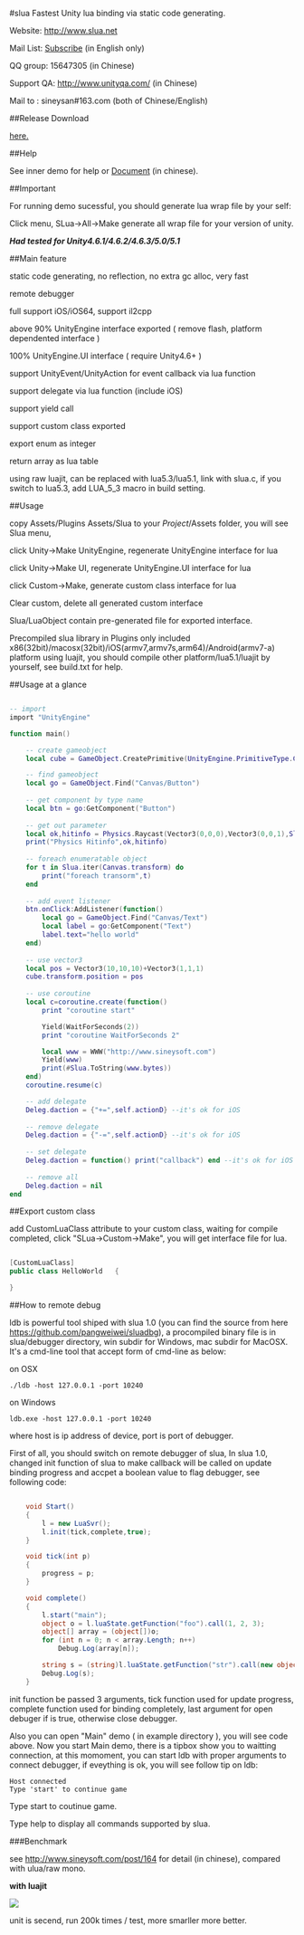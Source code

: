 #slua
Fastest Unity lua binding via static code generating.

Website: http://www.slua.net

Mail List: [Subscribe](http://www.freelists.org/list/slua) (in English only)

QQ group: 15647305 (in Chinese)

Support QA: http://www.unityqa.com/ (in Chinese)

Mail to : sineysan#163.com (both of Chinese/English)

##Release Download

[here.](https://github.com/pangweiwei/slua/releases/latest)

##Help

See inner demo for help or [Document](doc.md) (in chinese).

##Important

For running demo sucessful, you should generate lua wrap file by your self:

Click menu, SLua->All->Make  generate all wrap file for your version of unity.

***Had tested for Unity4.6.1/4.6.2/4.6.3/5.0/5.1***

##Main feature

static code generating, no reflection, no extra gc alloc, very fast

remote debugger

full support iOS/iOS64, support il2cpp

above 90% UnityEngine interface exported ( remove flash, platform dependented interface )

100% UnityEngine.UI interface ( require Unity4.6+ )

support UnityEvent/UnityAction for event callback via lua function

support delegate via lua function (include iOS)

support yield call

support custom class exported

export enum as integer

return array as lua table

using raw luajit, can be replaced with lua5.3/lua5.1, link with slua.c, if you switch to lua5.3, add LUA_5_3 macro in build setting.

##Usage

copy Assets/Plugins Assets/Slua to your $Project$/Assets folder, you will see Slua menu, 

click Unity->Make UnityEngine, regenerate UnityEngine interface for lua

click Unity->Make UI, regenerate UnityEngine.UI interface for lua

click Custom->Make, generate custom class interface for lua

Clear custom, delete all generated custom interface

Slua/LuaObject contain pre-generated file for exported interface.

Precompiled slua library in Plugins only included x86(32bit)/macosx(32bit)/iOS(armv7,armv7s,arm64)/Android(armv7-a) platform using luajit, you should compile other platform/lua5.1/luajit by yourself, see build.txt for help.


##Usage at a glance

~~~~~~~~~~lua

-- import
import "UnityEngine"

function main()

	-- create gameobject
	local cube = GameObject.CreatePrimitive(UnityEngine.PrimitiveType.Cube)

	-- find gameobject
	local go = GameObject.Find("Canvas/Button")
	
	-- get component by type name
	local btn = go:GetComponent("Button")
	
	-- get out parameter
	local ok,hitinfo = Physics.Raycast(Vector3(0,0,0),Vector3(0,0,1),Slua.out)
	print("Physics Hitinfo",ok,hitinfo)
	
	-- foreach enumeratable object
	for t in Slua.iter(Canvas.transform) do
		print("foreach transorm",t)
	end
	
	-- add event listener
	btn.onClick:AddListener(function()
		local go = GameObject.Find("Canvas/Text")
		local label = go:GetComponent("Text")
		label.text="hello world"
	end)
	
	-- use vector3
	local pos = Vector3(10,10,10)+Vector3(1,1,1)
	cube.transform.position = pos
	
	-- use coroutine
	local c=coroutine.create(function()
		print "coroutine start"

		Yield(WaitForSeconds(2))
		print "coroutine WaitForSeconds 2"

		local www = WWW("http://www.sineysoft.com")
		Yield(www)
		print(#Slua.ToString(www.bytes))
	end)
	coroutine.resume(c)

	-- add delegate
	Deleg.daction = {"+=",self.actionD} --it's ok for iOS
	
	-- remove delegate
	Deleg.daction = {"-=",self.actionD} --it's ok for iOS
	
	-- set delegate
	Deleg.daction = function() print("callback") end --it's ok for iOS
	
	-- remove all
	Deleg.daction = nil
end

~~~~~~~~~~


##Export custom class

add CustomLuaClass attribute to your custom class, waiting for compile completed, click "SLua->Custom->Make", you will get interface file for lua.

~~~~~~~~~~c#

[CustomLuaClass]
public class HelloWorld   {

}

~~~~~~~~~~

##How to remote debug

ldb is powerful tool shiped with slua 1.0 (you can find the source from here https://github.com/pangweiwei/sluadbg), a procompiled binary file is in slua/debugger directory, win subdir for Windows, mac subdir for MacOSX. It's a cmd-line tool that accept form of cmd-line as below:

on OSX

    ./ldb -host 127.0.0.1 -port 10240

on Windows

    ldb.exe -host 127.0.0.1 -port 10240

where host is ip address of device, port is port of debugger.

First of all, you should switch on remote debugger of slua, In slua 1.0, changed init function of slua to make callback will be called on update binding progress and accpet a boolean value to flag debugger, see following code:


~~~~~~~~~~cs

   	void Start()
	{
		l = new LuaSvr();
		l.init(tick,complete,true);
	}

	void tick(int p)
	{
		progress = p;
	}

	void complete()
	{
		l.start("main");
		object o = l.luaState.getFunction("foo").call(1, 2, 3);
		object[] array = (object[])o;
		for (int n = 0; n < array.Length; n++)
			Debug.Log(array[n]);

		string s = (string)l.luaState.getFunction("str").call(new object[0]);
		Debug.Log(s);
	}

~~~~~~~~~~


init function be passed 3 arguments, tick function used for update progress, complete function used for binding completely, last argument for open debuger if is true, otherwise close debugger.

Also you can open "Main" demo ( in example directory ), you will see code above. Now you start Main demo, there is a tipbox show you to waitting connection, at this momoment, you can start ldb with proper arguments to connect debugger, if eveything is ok, you will see follow tip on ldb:

    Host connected
    Type 'start' to continue game

Type start to coutinue game.

Type help to display all commands supported by slua.

###Benchmark

see http://www.sineysoft.com/post/164 for detail (in chinese), compared with ulua/raw mono.

**with luajit**


![](benchmark.png)


unit is secend, run 200k times / test, more smarller more better.


